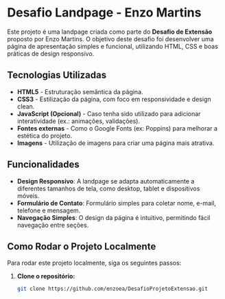 # Desafio Landpage - Enzo Martins

Este projeto é uma landpage criada como parte do **Desafio de Extensão** proposto por Enzo Martins. O objetivo deste desafio foi desenvolver uma página de apresentação simples e funcional, utilizando HTML, CSS e boas práticas de design responsivo.

## Tecnologias Utilizadas

- **HTML5** - Estruturação semântica da página.
- **CSS3** - Estilização da página, com foco em responsividade e design clean.
- **JavaScript (Opcional)** - Caso tenha sido utilizado para adicionar interatividade (ex.: animações, validações).
- **Fontes externas** - Como o Google Fonts (ex: Poppins) para melhorar a estética do projeto.
- **Imagens** - Utilização de imagens para criar uma página mais atrativa.

## Funcionalidades

- **Design Responsivo**: A landpage se adapta automaticamente a diferentes tamanhos de tela, como desktop, tablet e dispositivos móveis.
- **Formulário de Contato**: Formulário simples para coletar nome, e-mail, telefone e mensagem.
- **Navegação Simples**: O design da página é intuitivo, permitindo fácil navegação entre seções.

## Como Rodar o Projeto Localmente

Para rodar este projeto localmente, siga os seguintes passos:

1. **Clone o repositório:**

   ```bash
   git clone https://github.com/enzoea/DesafioProjetoExtensao.git
